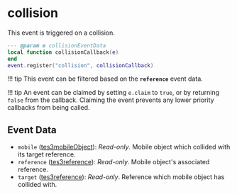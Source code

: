 # collision

This event is triggered on a collision.

```lua
--- @param e collisionEventData
local function collisionCallback(e)
end
event.register("collision", collisionCallback)
```

!!! tip
	This event can be filtered based on the **`reference`** event data.

!!! tip
	An event can be claimed by setting `e.claim` to `true`, or by returning `false` from the callback. Claiming the event prevents any lower priority callbacks from being called.

## Event Data

* `mobile` ([tes3mobileObject](../../types/tes3mobileObject)): *Read-only*. Mobile object which collided with its target reference.
* `reference` ([tes3reference](../../types/tes3reference)): *Read-only*. Mobile object's associated reference.
* `target` ([tes3reference](../../types/tes3reference)): *Read-only*. Reference which mobile object has collided with.

